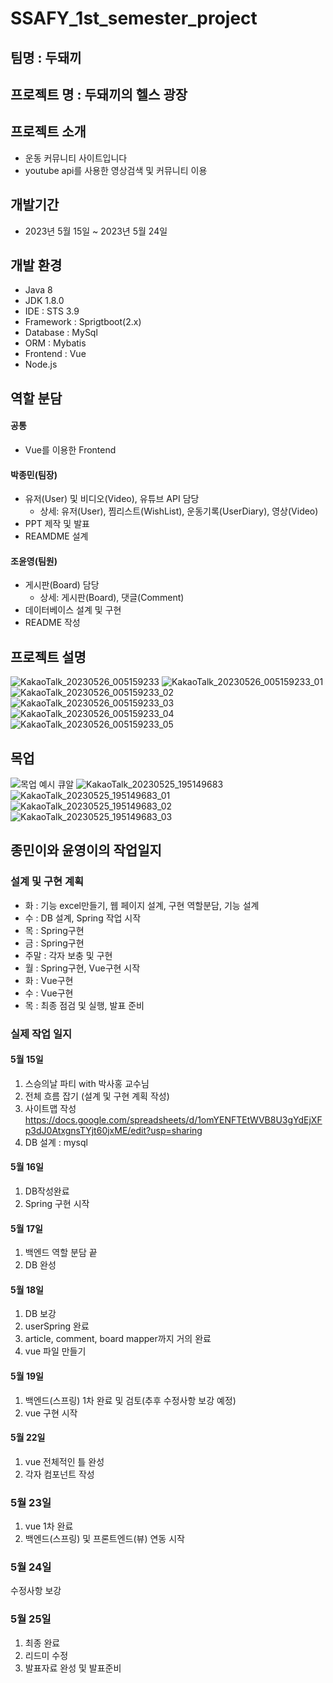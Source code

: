 # SSAFY_1st_semester_project

## 팀명 : 두돼끼

## 프로젝트 명 : 두돼끼의 헬스 광장

## 프로젝트 소개

- 운동 커뮤니티 사이트입니다
- youtube api를 사용한 영상검색 및 커뮤니티 이용


## 개발기간
 - 2023년 5월 15일 ~ 2023년 5월 24일


## 개발 환경
- Java 8
- JDK 1.8.0
- IDE : STS 3.9
- Framework : Sprigtboot(2.x)
- Database : MySql
- ORM : Mybatis
- Frontend : Vue
- Node.js

## 역할 분담

#### 공통

- Vue를 이용한 Frontend


#### 박종민(팀장)

- 유저(User) 및 비디오(Video), 유튜브 API 담당
  - 상세: 유저(User), 찜리스트(WishList), 운동기록(UserDiary), 영상(Video)
- PPT 제작 및 발표
- REAMDME 설계


#### 조윤영(팀원)

- 게시판(Board) 담당
  - 상세: 게시판(Board), 댓글(Comment)
- 데이터베이스 설계 및 구현
- README 작성


## 프로젝트 설명
![KakaoTalk_20230526_005159233](https://github.com/yoonoi/ssafy-project/assets/94058311/b0e68f1b-3352-4200-84dd-520088ad16ed)
![KakaoTalk_20230526_005159233_01](https://github.com/yoonoi/ssafy-project/assets/94058311/1440c01d-bb6a-4f82-96c3-a89cbbdef0cc)
![KakaoTalk_20230526_005159233_02](https://github.com/yoonoi/ssafy-project/assets/94058311/e80db19f-3290-4356-a540-b12f222ca806)
![KakaoTalk_20230526_005159233_03](https://github.com/yoonoi/ssafy-project/assets/94058311/7ce0d7fc-3ae7-4b0a-8ae1-1768a968b07f)
![KakaoTalk_20230526_005159233_04](https://github.com/yoonoi/ssafy-project/assets/94058311/f3e0d545-d09c-403d-9a2e-1e51851e1887)
![KakaoTalk_20230526_005159233_05](https://github.com/yoonoi/ssafy-project/assets/94058311/6628fa21-9a45-42ad-93fc-884efc489500)


## 목업
![목업 예시 큐알](https://github.com/yoonoi/ssafy-project/assets/94058311/b77525b3-120d-4211-8cc4-fc0dfbcd9d1f)
![KakaoTalk_20230525_195149683](https://github.com/yoonoi/ssafy-project/assets/94058311/de31a790-f146-4f9b-b7c2-0e84eeefb1ba)
![KakaoTalk_20230525_195149683_01](https://github.com/yoonoi/ssafy-project/assets/94058311/d3d19ec5-66de-47f6-a32a-5828c404bcc2)
![KakaoTalk_20230525_195149683_02](https://github.com/yoonoi/ssafy-project/assets/94058311/4bb4e02a-9392-443f-9f91-676c27f878ad)
![KakaoTalk_20230525_195149683_03](https://github.com/yoonoi/ssafy-project/assets/94058311/4add0fae-05ce-408e-bcba-7ce0bd89d6e6)




## 종민이와 윤영이의 작업일지 

### 설계 및 구현 계획
- 화 : 기능 excel만들기, 웹 페이지 설계, 구현 역할분담, 기능 설계
- 수 : DB 설계, Spring 작업 시작
- 목 : Spring구현
- 금 : Spring구현
- 주말 :  각자 보충 및 구현
- 월 : Spring구현, Vue구현 시작
- 화 : Vue구현
- 수 : Vue구현
- 목 : 최종 점검 및 실행, 발표 준비

### 실제 작업 일지
#### 5월 15일 
1. 스승의날 파티 with 박사홍 교수님
2. 전체 흐름 잡기 (설계 및 구현 계획 작성)
3. 사이트맵 작성
https://docs.google.com/spreadsheets/d/1omYENFTEtWVB8U3gYdEjXFp3dJ0AtxgnsTYjt60jxME/edit?usp=sharing
4. DB 설계 : mysql

#### 5월 16일
1. DB작성완료
2. Spring 구현 시작 

#### 5월 17일
1. 백엔드 역할 분담 끝
2. DB 완성

#### 5월 18일
1. DB 보강
2. userSpring 완료
3. article, comment, board mapper까지 거의 완료
4. vue 파일 만들기

#### 5월 19일
1. 백엔드(스프링) 1차 완료 및 검토(추후 수정사항 보강 예정)
2. vue 구현 시작 

#### 5월 22일 
1. vue 전체적인 틀 완성
2. 각자 컴포넌트 작성

### 5월 23일 
1. vue 1차 완료
2. 백엔드(스프링) 및 프론트엔드(뷰) 연동 시작

### 5월 24일 
수정사항 보강

### 5월 25일 
1. 최종 완료
2. 리드미 수정 
3. 발표자료 완성 및 발표준비
